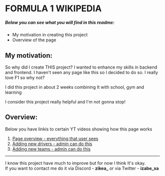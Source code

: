 <h1>FORMULA 1 WIKIPEDIA</h1>
<h5>Below you can see what you will find in this readme: </h5>
<ul>
  <li>My motivation in creating this project</li>
  <li>Overview of the page</li>
</ul>

<h2>My motivation:</h2>
<p>So why did I create THIS project? I wanted to enhance my skills in backend and frontend. I haven't seen any page like this so I decided to do so. I really love F1 so why not?</p>
<p>I did this project in about 2 weeks combining It with school, gym and learning</p>
<p>I consider this project really helpful and I'm not gonna stop!</p>

<h2>Overview: </h2>
<p>Below you have linkis to certain YT videos showing how this page works</p>
<ol>
  <li><a href='https://youtu.be/rd1kOZ6-Sg8'>Page overview - everything that user sees</a></li>
  <li><a href='https://youtu.be/u8QQMYFt2OM'>Adding new drivers - admin can do this</a></li>
  <li><a href='https://youtu.be/-x9_E5Cfg7w'>Adding new teams - admin can do this</a></li>
</ol>

<hr>
I know this project have much to improve but for now I think It's okay. <br/>
If you want to contact me do it via Discord - <b>zikea_</b> or via Twitter - <b>izabe_xa</b>

